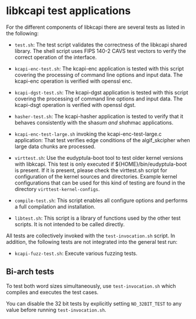 libkcapi test applications
==========================

For the different components of libkcapi there are several tests
as listed in the following:

* `test.sh`: The test script validates the correctness of the
  libkcapi shared library. The shell script uses FIPS 140-2
  CAVS test vectors to verify the correct operation of the interface.

* `kcapi-enc-test.sh`: The kcapi-enc application is tested with
  this script covering the processing of command line options and
  input data. The kcapi-enc operation is verified with openssl enc.

* `kcapi-dgst-test.sh`: The kcapi-dgst application is tested with
  this script covering the processing of command line options and
  input data. The kcapi-dsgt operation is verified with openssl dgst.

* `hasher-test.sh`: The kcapi-hasher application is tested to verify
  that it behaves consistently with the sha*sum and sha*hmac
  applications.

* `kcapi-enc-test-large.sh` invoking the kcapi-enc-test-large.c application:
  That test verifies edge conditions of the algif_skcipher when large
  data chunks are processed.

* `virttest.sh`: Use the eudyptula-boot tool to test older kernel versions
  with libkcapi. This test is only executed if ${HOME}/bin/eudyptula-boot
  is present. If it is present, please check the virttest.sh script for
  configuration of the kernel sources and directories. Example kernel
  configurations that can be used for this kind of testing are found
  in the directory `virttest-kernel-configs`.

* `compile-test.sh`: This script enables all configure options and
  performs a full compilation and installation.

* `libtest.sh`: This script is a library of functions used by the other
  test scripts. It is not intended to be called directly.

All tests are collectively invoked with the `test-invocation.sh` script.
In addition, the following tests are not integrated into the general
test run:

* `kcapi-fuzz-test.sh`: Execute various fuzzing tests.

Bi-arch tests
-------------

To test both word sizes simultaneously, use `test-invocation.sh` which
compiles and executes the test cases.

You can disable the 32 bit tests by explicitly setting `NO_32BIT_TEST`
to any value before running `test-invocation.sh`.
